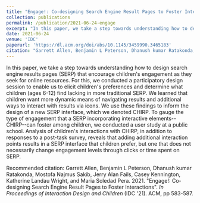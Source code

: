 ```yaml
---
title: "Engage!: Co-designing Search Engine Result Pages to Foster Interactions"
collection: publications
permalink: /publication/2021-06-24-engage
excerpt: "In this paper, we take a step towards understanding how to design search engine results pages (SERP) that encourage children's engagement as they seek for online resources. For this, we conducted a participatory design session to enable us to elicit children's preferences and determine what children (ages 6-12) find lacking in more traditional SERP. We learned that children want more dynamic means of navigating results and additional ways to interact with results via icons. We use these findings to inform the design of a new SERP interface, which we denoted CHIRP. To gauge the type of engagement that a SERP incorporating interactive elements--CHIRP--can foster among children, we conducted a user study at a public school. Analysis of children's interactions with CHIRP, in addition to responses to a post-task survey, reveals that adding additional interaction points results in a SERP interface that children prefer, but one that does not necessarily change engagement levels through clicks or time spent on SERP."
date: 2021-06-24
venue: 'IDC'
paperurl: 'https://dl.acm.org/doi/abs/10.1145/3459990.3465183'
citation: "Garrett Allen, Benjamin L Peterson, Dhanush kumar Ratakonda, Mostofa Najmus Sakib, Jerry Alan Fails, Casey Kennington, Katherine Landau Wright, and Maria Soledad Pera. 2021. \"Engage!: Co-designing Search Engine Result Pages to Foster Interactions\". <i>In Proceedings of Interaction Design and Children</i> (IDC '21). ACM, pp 583-587."
---
```

In this paper, we take a step towards understanding how to design search engine results pages (SERP) that encourage children's engagement as they seek for online resources. For this, we conducted a participatory design session to enable us to elicit children's preferences and determine what children (ages 6-12) find lacking in more traditional SERP. We learned that children want more dynamic means of navigating results and additional ways to interact with results via icons. We use these findings to inform the design of a new SERP interface, which we denoted CHIRP. To gauge the type of engagement that a SERP incorporating interactive elements--CHIRP--can foster among children, we conducted a user study at a public school. Analysis of children's interactions with CHIRP, in addition to responses to a post-task survey, reveals that adding additional interaction points results in a SERP interface that children prefer, but one that does not necessarily change engagement levels through clicks or time spent on SERP.

Recommended citation: Garrett Allen, Benjamin L Peterson, Dhanush kumar Ratakonda, Mostofa Najmus Sakib, Jerry Alan Fails, Casey Kennington, Katherine Landau Wright, and Maria Soledad Pera. 2021. "Engage!: Co-designing Search Engine Result Pages to Foster Interactions". <i>In Proceedings of Interaction Design and Children</i> (IDC '21). ACM, pp 583-587.
